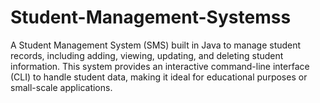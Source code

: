 # Student-Management-Systemss
A Student Management System (SMS) built in Java to manage student records, including adding, viewing, updating, and deleting student information. This system provides an interactive command-line interface (CLI) to handle student data, making it ideal for educational purposes or small-scale applications.
